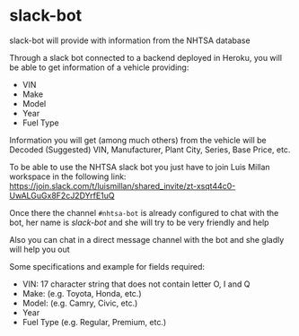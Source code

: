 # slack-bot

slack-bot will provide with information from the NHTSA database

Through a slack bot connected to a backend deployed in Heroku, you will be able to get information of a vehicle providing:
- VIN
- Make
- Model
- Year
- Fuel Type

Information you will get (among much others) from the vehicle will be Decoded (Suggested) VIN, Manufacturer, Plant City, Series, Base Price, etc.

To be able to use the NHTSA slack bot you just have to join Luis Millan workspace in the following link:
https://join.slack.com/t/luismillan/shared_invite/zt-xsqt44c0-UwALGuGx8F2cJ2DYrfE1uQ

Once there the channel `#nhtsa-bot` is already configured to chat with the bot, her name is *slack-bot* and she will try to be very friendly and help 

Also you can chat in a direct message channel with the bot and she gladly will help you out

Some specifications and example for fields required:
- VIN: 17 character string that does not contain letter O, I and Q
- Make: (e.g. Toyota, Honda, etc.)
- Model: (e.g. Camry, Civic, etc.)
- Year
- Fuel Type (e.g. Regular, Premium, etc.)